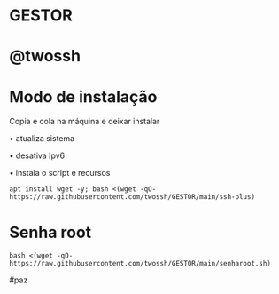 # GESTOR

# @twossh

# Modo de instalação
Copia e cola na máquina e deixar instalar

• atualiza sistema

• desativa Ipv6

• instala o script e recursos
```
apt install wget -y; bash <(wget -qO- https://raw.githubusercontent.com/twossh/GESTOR/main/ssh-plus)

```
# Senha root
```
bash <(wget -qO- https://raw.githubusercontent.com/twossh/GESTOR/main/senharoot.sh)
```
#paz
